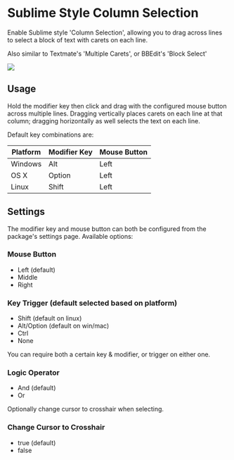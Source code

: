 # Sublime Style Column Selection

Enable Sublime style 'Column Selection', allowing you to drag across lines to select a block of text with carets on each line.

Also similar to Textmate's 'Multiple Carets', or BBEdit's 'Block Select'

![](https://raw.github.com/bigfive/atom-sublime-select/master/screenshot.png)

## Usage
Hold the modifier key then click and drag with the configured mouse button across multiple lines. Dragging vertically places carets on each line at that column; dragging horizontally as well selects the text on each line.

Default key combinations are:

|Platform |Modifier Key |Mouse Button |
|---------|-------------|-------------|
|Windows  |Alt          |Left         |
|OS X     |Option       |Left         |
|Linux    |Shift        |Left         |

## Settings
The modifier key and mouse button can both be configured from the package's settings page. Available options:

### Mouse Button
- Left (default)
- Middle
- Right

### Key Trigger (default selected based on platform)
- Shift (default on linux)
- Alt/Option (default on win/mac)
- Ctrl
- None

You can require both a certain key & modifier, or trigger on either one.

### Logic Operator
- And (default)
- Or

Optionally change cursor to crosshair when selecting.

### Change Cursor to Crosshair
- true (default)
- false
